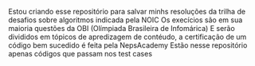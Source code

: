 Estou criando esse repositório para salvar minhs resoluções da trilha de desafios sobre algoritmos indicada pela NOIC
Os execícios são em sua maioria questões da OBI (Olímpiada Brasileira de Infomárica)
E serão divididos em tópicos de apredizagem de contéudo, a certificação de um código bem sucedido é feita pela NepsAcademy
Estão nesse repositório apenas códigos que passam nos test cases
